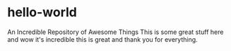 # hello-world
An Incredible Repository of Awesome Things
This is some great stuff here and wow it's incredible this is great and thank you for everything.
